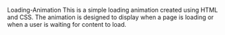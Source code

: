 Loading-Animation
This is a simple loading animation created using HTML and CSS.
The animation is designed to display when a page is loading or when a user is waiting for content to load.
